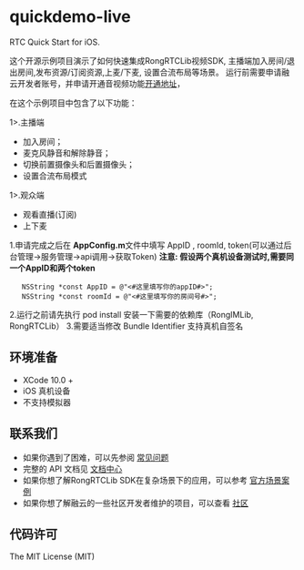 # quickdemo-live
RTC Quick Start for iOS.

这个开源示例项目演示了如何快速集成RongRTCLib视频SDK, 主播端加入房间/退出房间,发布资源/订阅资源,上麦/下麦, 设置合流布局等场景。
运行前需要申请融云开发者账号，并申请开通音视频功能[开通地址](https://www.rongcloud.cn/docs/)，

在这个示例项目中包含了以下功能：

1>.主播端
- 加入房间；
- 麦克风静音和解除静音；
- 切换前置摄像头和后置摄像头；
- 设置合流布局模式

1>.观众端
- 观看直播(订阅)
- 上下麦

1.申请完成之后在 **AppConfig.m**文件中填写 AppID , roomId, token(可以通过后台管理->服务管理->api调用->获取Token)
**注意: 假设两个真机设备测试时,需要同一个AppID和两个token**

```
   NSString *const AppID = @"<#这里填写你的appID#>";
   NSString *const roomId = @"<#这里填写你的房间号#>";
```

2.运行之前请先执行 pod install 安装一下需要的依赖库（RongIMLib, RongRTCLib）
3.需要适当修改 Bundle Identifier 支持真机自签名

## 环境准备

- XCode 10.0 +
- iOS 真机设备
- 不支持模拟器


## 联系我们

- 如果你遇到了困难，可以先参阅 [常见问题](https://docs.rongcloud.cn/v4/views/im/ui/faq/overview.html)
- 完整的 API 文档见 [文档中心](https://docs.rongcloud.cn/v4/)
- 如果你想了解RongRTCLib SDK在复杂场景下的应用，可以参考 [官方场景案例](https://www.rongcloud.cn/downloads/demo)
- 如果你想了解融云的一些社区开发者维护的项目，可以查看 [社区](https://geekonline.rongcloud.cn/)

## 代码许可

The MIT License (MIT)

